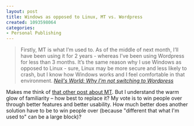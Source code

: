 ```yaml
--- 
layout: post
title: Windows as opposed to Linux, MT vs. Wordpress
created: 1093598064
categories: 
- Personal Publishing
---
```

<blockquote>
Firstly, MT is what I&#8217;m used to. As of the middle of next month, I&#8217;ll have been using it for 2 years - whereas I&#8217;ve been using Wordpress for less than 3 months. It&#8217;s the same reason why I use Windows as opposed to Linux - sure, Linux may be more secure and less likely to crash, but I know how Windows works and I feel comfortable in that environment.
<cite><a href="http://www.neilturner.me.uk/2004/Aug/22/why_im_not_switching_to_wordpress.html">Neil's World: Why I'm not switching to Wordpress</a></cite>
</blockquote>

<p>Makes me think of <a href="http://www.bmannconsulting.com/mt-is-the-windows-of-the-personal-publishing-world" title="MovableType is the Windows of the Personal Publishing World">that other post about MT</a>. But I understand the warm glow of familiarity &#8211; how best to replace it? My vote is to win people over through better features and better usability. How much better does another solution have to be to win people over (because "different that what I'm used to" can be a large block)?</p>

